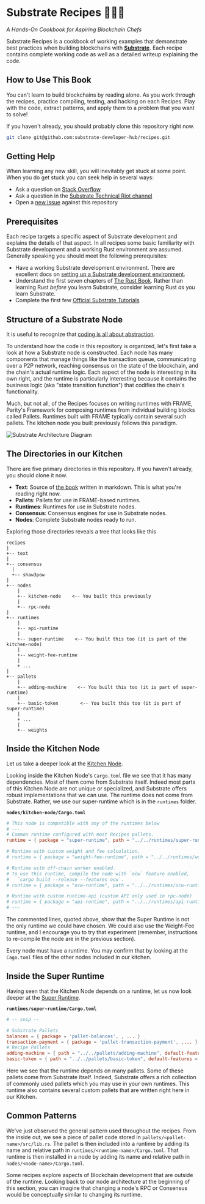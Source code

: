# Substrate Recipes 🍴😋🍴

_A Hands-On Cookbook for Aspiring Blockchain Chefs_

Substrate Recipes is a cookbook of working examples that demonstrate best practices when building
blockchains with **[Substrate](https://substrate.dev)**. Each recipe contains
complete working code as well as a detailed writeup explaining the code.

## How to Use This Book

You can't learn to build blockchains by reading alone. As you work through the recipes, practice compiling, testing, and hacking on each Recipes. Play with
the code, extract patterns, and apply them to a problem that you want to solve!

If you haven't already, you should probably clone this repository right now.
```bash
git clone git@github.com:substrate-developer-hub/recipes.git
```

## Getting Help

When learning any new skill, you will inevitably get stuck at some point. When you do get stuck you
can seek help in several ways:

-   Ask a question on [Stack Overflow](https://stackoverflow.com/questions/tagged/substrate)
-   Ask a question in the
    [Substrate Technical Riot channel](https://riot.im/app/#/room/#substrate-technical:matrix.org)
-   Open a [new issue](https://github.com/substrate-developer-hub/recipes/issues/new) against this
    repository

## Prerequisites

Each recipe targets a specific aspect of Substrate development and explains the details of that aspect. In all recipes some basic familiarity with Substrate development and a working Rust environment are assumed. Generally speaking you should meet the following prerequisites:

- Have a working Substrate development environment. There are excellent docs on [setting up a Substrate development environment](https://substrate.dev/docs/en/knowledgebase/getting-started/).
- Understand the first seven chapters of [The Rust Book](https://doc.rust-lang.org/book/index.html). Rather than learning Rust _before_ you learn Substrate, consider learning Rust _as_
you learn Substrate.
- Complete the first few [Official Substrate Tutorials](https://substrate.dev/en/tutorials)

## Structure of a Substrate Node

It is useful to recognize that
[coding is all about abstraction](https://youtu.be/05H4YsyPA-U?t=1789).

To understand how the code in this repository is organized, let's first take a look at how a
Substrate node is constructed. Each node has many components that manage things like the transaction
queue, communicating over a P2P network, reaching consensus on the state of the blockchain, and the
chain's actual runtime logic. Each aspect of the node is interesting in its own right, and the
runtime is particularly interesting because it contains the business logic (aka "state transition
function") that codifies the chain's functionality.

Much, but not all, of the Recipes focuses on writing runtimes with FRAME, Parity's Framework for
composing runtimes from individual building blocks called Pallets. Runtimes built with FRAME
typically contain several such pallets. The kitchen node you built previously follows this paradigm.

![Substrate Architecture Diagram](../img/substrate-architecture.png)

## The Directories in our Kitchen

There are five primary directories in this repository. If you haven't already, you should clone it now.

-   **Text**: Source of [the book](https://substrate.dev/recipes) written in markdown. This is what
    you're reading right now.
-   **Pallets**: Pallets for use in FRAME-based runtimes.
-   **Runtimes**: Runtimes for use in Substrate nodes.
-   **Consensus**: Consensus engines for use in Substrate nodes.
-   **Nodes**: Complete Substrate nodes ready to run.

Exploring those directories reveals a tree that looks like this

```
recipes
|
+-- text
|
+-- consensus
  |
  +-- shaw3pow
|
+-- nodes
	|
	+-- kitchen-node    <-- You built this previously
	|
	+-- rpc-node
|
+-- runtimes
	|
	+-- api-runtime
	|
	+-- super-runtime    <-- You built this too (it is part of the kitchen-node)
	|
	+-- weight-fee-runtime
	|
	+ ...
|
+-- pallets
	|
	+-- adding-machine    <-- You built this too (it is part of super-runtime)
	|
	+-- basic-token        <-- You built this too (it is part of super-runtime)
	|
	+ ...
	|
	+-- weights
```

## Inside the Kitchen Node

Let us take a deeper look at the
[Kitchen Node](https://github.com/substrate-developer-hub/recipes/tree/master/nodes/kitchen-node).

Looking inside the Kitchen Node's `Cargo.toml` file we see that it has many dependencies. Most of
them come from Substrate itself. Indeed most parts of this Kitchen Node are not unique or
specialized, and Substrate offers robust implementations that we can use. The runtime does not come
from Substrate. Rather, we use our super-runtime which is in the `runtimes` folder.

**`nodes/kitchen-node/Cargo.toml`**

```TOML
# This node is compatible with any of the runtimes below
# ---
# Common runtime configured with most Recipes pallets.
runtime = { package = "super-runtime", path = "../../runtimes/super-runtime" }

# Runtime with custom weight and fee calculation.
# runtime = { package = "weight-fee-runtime", path = "../../runtimes/weight-fee-runtime"}

# Runtime with off-chain worker enabled.
# To use this runtime, compile the node with `ocw` feature enabled,
#   `cargo build --release --features ocw`.
# runtime = { package = "ocw-runtime", path = "../../runtimes/ocw-runtime" }

# Runtime with custom runtime-api (custom API only used in rpc-node)
# runtime = { package = "api-runtime", path = "../../runtimes/api-runtime" }
# ---
```

The commented lines, quoted above, show that the Super Runtime is not the only runtime we could have
chosen. We could also use the Weight-Fee runtime, and I encourage you to try that experiment
(remember, instructions to re-compile the node are in the previous section).

Every node must have a runtime. You may confirm that by looking at the `Cago.toml` files of the
other nodes included in our kitchen.

## Inside the Super Runtime

Having seen that the Kitchen Node depends on a runtime, let us now look deeper at the
[Super Runtime](https://github.com/substrate-developer-hub/recipes/tree/master/runtimes/super-runtime).

**`runtimes/super-runtime/Cargo.toml`**

```TOML
# -- snip --

# Substrate Pallets
balances = { package = 'pallet-balances', , ... }
transaction-payment = { package = 'pallet-transaction-payment', ,... }
# Recipe Pallets
adding-machine = { path = "../../pallets/adding-machine", default-features = false }
basic-token = { path = "../../pallets/basic-token", default-features = false }
```

Here we see that the runtime depends on many pallets. Some of these pallets come from Substrate
itself. Indeed, Substrate offers a rich collection of commonly used pallets which you may use in
your own runtimes. This runtime also contains several custom pallets that are written right here in
our Kitchen.

## Common Patterns

We've just observed the general pattern used throughout the recipes. From the inside out, we see a
piece of pallet code stored in `pallets/<pallet-name>/src/lib.rs`. The pallet is then included into
a runtime by adding its name and relative path in `runtimes/<runtime-name>/Cargo.toml`. That runtime
is then installed in a node by adding its name and relative path in `nodes/<node-name>/Cargo.toml`.

Some recipes explore aspects of Blockchain development that are outside of the runtime. Looking back
to our node architecture at the beginning of this section, you can imagine that changing a node's
RPC or Consensus would be conceptually similar to changing its runtime.
